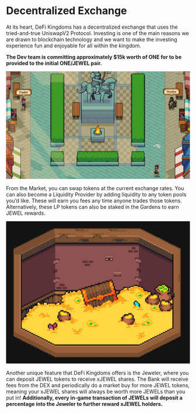 # Decentralized Exchange

At its heart, DeFi Kingdoms has a decentralized exchange that uses the tried-and-true UniswapV2 Protocol. Investing is one of the main reasons we are drawn to blockchain technology and we want to make the investing experience fun and enjoyable for all within the kingdom.

**The Dev team is committing approximately $15k worth of ONE for to be provided to the initial ONE/JEWEL pair.**

![](../.gitbook/assets/Marketplace.jpg)

From the Market, you can swap tokens at the current exchange rates. You can also become a Liquidity Provider by adding liquidity to any token pools you’d like. These will earn you fees any time anyone trades those tokens. Alternatively, these LP tokens can also be staked in the Gardens to earn JEWEL rewards.

![What treasures await in the vault?](../.gitbook/assets/Vault.jpg)

Another unique feature that DeFi Kingdoms offers is the Jeweler, where you can deposit JEWEL tokens to receive xJEWEL shares. The Bank will receive fees from the DEX and periodically do a market buy for more JEWEL tokens, meaning your xJEWEL shares will always be worth more JEWELs than you put in! **Additionally, every in-game transaction of JEWELs will deposit a percentage into the Jeweler to further reward xJEWEL holders.**
